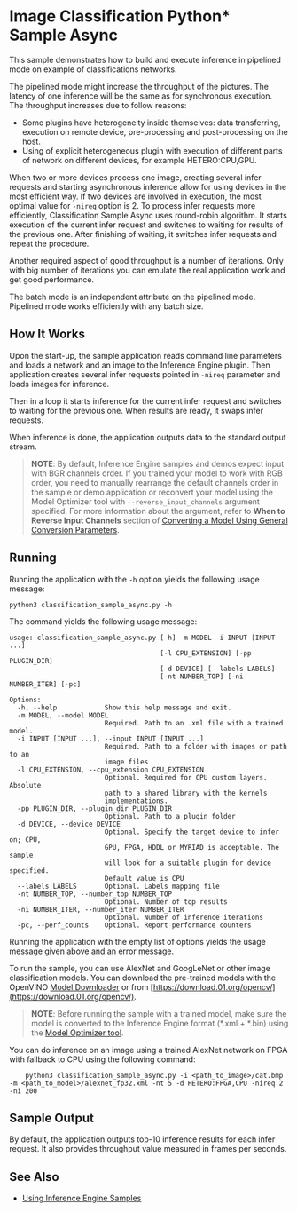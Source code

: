 # Image Classification Python* Sample Async

This sample demonstrates how to build and execute inference in pipelined mode on example of classifications networks.

The pipelined mode might increase the throughput of the pictures. The latency of one inference will be the same as for synchronous execution.
<br>
The throughput increases due to follow reasons:
* Some plugins have heterogeneity inside themselves: data transferring, execution on remote device, pre-processing and post-processing on the host.
* Using of explicit heterogeneous plugin with execution of different parts of network on different devices, for example HETERO:CPU,GPU.

When two or more devices process one image, creating several infer requests and starting asynchronous inference allow for using devices in the most efficient way.
If two devices are involved in execution, the most optimal value for `-nireq` option is 2.
To process infer requests more efficiently, Classification Sample Async uses round-robin algorithm. It starts execution of the current infer request and switches to waiting for results of the previous one. After finishing of waiting, it switches infer requests and repeat the procedure.

Another required aspect of good throughput is a number of iterations. Only with big number of iterations you can emulate the real application work and get good performance.

The batch mode is an independent attribute on the pipelined mode. Pipelined mode works efficiently with any batch size.

## How It Works

Upon the start-up, the sample application reads command line parameters and loads a network and an image to the Inference
Engine plugin.
Then application creates several infer requests pointed in `-nireq` parameter and loads images for inference.

Then in a loop it starts inference for the current infer request and switches to waiting for the previous one. When results are ready, it swaps infer requests.

When inference is done, the application outputs data to the standard output stream.

> **NOTE**: By default, Inference Engine samples and demos expect input with BGR channels order. If you trained your model to work with RGB order, you need to manually rearrange the default channels order in the sample or demo application or reconvert your model using the Model Optimizer tool with `--reverse_input_channels` argument specified. For more information about the argument, refer to **When to Reverse Input Channels** section of [Converting a Model Using General Conversion Parameters](./docs/MO_DG/prepare_model/convert_model/Converting_Model_General.md).

## Running

Running the application with the <code>-h</code> option yields the following usage message:
```
python3 classification_sample_async.py -h
```
The command yields the following usage message:
```
usage: classification_sample_async.py [-h] -m MODEL -i INPUT [INPUT ...]
                                      [-l CPU_EXTENSION] [-pp PLUGIN_DIR]
                                      [-d DEVICE] [--labels LABELS]
                                      [-nt NUMBER_TOP] [-ni NUMBER_ITER] [-pc]

Options:
  -h, --help            Show this help message and exit.
  -m MODEL, --model MODEL
                        Required. Path to an .xml file with a trained model.
  -i INPUT [INPUT ...], --input INPUT [INPUT ...]
                        Required. Path to a folder with images or path to an
                        image files
  -l CPU_EXTENSION, --cpu_extension CPU_EXTENSION
                        Optional. Required for CPU custom layers. Absolute
                        path to a shared library with the kernels
                        implementations.
  -pp PLUGIN_DIR, --plugin_dir PLUGIN_DIR
                        Optional. Path to a plugin folder
  -d DEVICE, --device DEVICE
                        Optional. Specify the target device to infer on; CPU,
                        GPU, FPGA, HDDL or MYRIAD is acceptable. The sample
                        will look for a suitable plugin for device specified.
                        Default value is CPU
  --labels LABELS       Optional. Labels mapping file
  -nt NUMBER_TOP, --number_top NUMBER_TOP
                        Optional. Number of top results
  -ni NUMBER_ITER, --number_iter NUMBER_ITER
                        Optional. Number of inference iterations
  -pc, --perf_counts    Optional. Report performance counters

```

Running the application with the empty list of options yields the usage message given above and an error message.

To run the sample, you can use AlexNet and GoogLeNet or other image classification models. You can download the pre-trained models with the OpenVINO [Model Downloader](https://github.com/opencv/open_model_zoo/tree/2018/model_downloader) or from [https://download.01.org/opencv/](https://download.01.org/opencv/).

> **NOTE**: Before running the sample with a trained model, make sure the model is converted to the Inference Engine format (\*.xml + \*.bin) using the [Model Optimizer tool](./docs/MO_DG/Deep_Learning_Model_Optimizer_DevGuide.md).


You can do inference on an image using a trained AlexNet network on FPGA with fallback to CPU using the following command:
```
    python3 classification_sample_async.py -i <path_to_image>/cat.bmp -m <path_to_model>/alexnet_fp32.xml -nt 5 -d HETERO:FPGA,CPU -nireq 2 -ni 200
```

## Sample Output

By default, the application outputs top-10 inference results for each infer request.
It also provides throughput value measured in frames per seconds.

## See Also
* [Using Inference Engine Samples](./docs/IE_DG/Samples_Overview.md)
